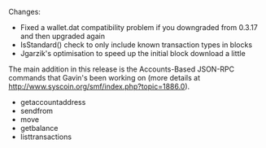 ﻿Changes:
* Fixed a wallet.dat compatibility problem if you downgraded from 0.3.17 and then upgraded again
* IsStandard() check to only include known transaction types in blocks
* Jgarzik's optimisation to speed up the initial block download a little

The main addition in this release is the Accounts-Based JSON-RPC commands that Gavin's been working on (more details at http://www.syscoin.org/smf/index.php?topic=1886.0).  
* getaccountaddress
* sendfrom
* move
* getbalance
* listtransactions
